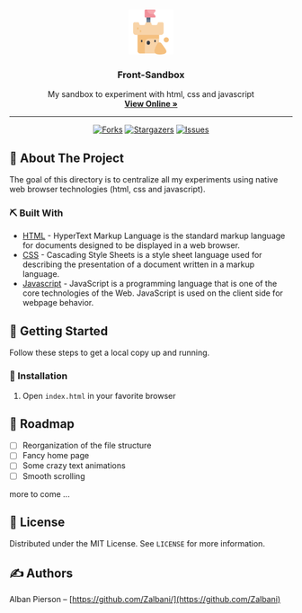 <!-- PROJECT LOGO -->
<br />
<p align="center">
  <a href="https://github.com/zalbani-lab/Front-Sandbox">
    <img src="./sand-castle.png" alt="Front-Sandbox logo" width="80px">
  </a>

  <h3 align="center">Front-Sandbox</h3>

  <p align="center">
    My sandbox to experiment with html, css and javascript
    <br />
    <a href="https://Front-Sandbox.zalbani.dev"><strong>View Online »</strong></a>
    <br />
  </p>
  <hr/>
</p>
<div align="center">

[![Forks][forks-shield]][forks-url]
[![Stargazers][stars-shield]][stars-url]
[![Issues][issues-shield]][issues-url]

</div>

## 🧐 About The Project <a name = "about"></a>

The goal of this directory is to centralize all my experiments using native web browser technologies (html, css and javascript).

### ⛏️ Built With

- [HTML](https://developer.mozilla.org/en/docs/Web/HTML) - HyperText Markup Language is the standard markup language for documents designed to be displayed in a web browser.
- [CSS](https://developer.mozilla.org/en/docs/Web/CSS) - Cascading Style Sheets is a style sheet language used for describing the presentation of a document written in a markup language.
- [Javascript](https://developer.mozilla.org/en/docs/Web/JavaScript) - JavaScript is a programming language that is one of the core technologies of the Web. JavaScript is used on the client side for webpage behavior.

## 🏁 Getting Started <a name = "getting_started"></a>

Follow these steps to get a local copy up and running.

### 🚀 Installation

1. Open `index.html` in your favorite browser
<!--

### 🎈 File structure

```sh
.
├─ assets
├─ sass
│   ├─ components
│   ├─ layout
│   ├─ pages
│   ├─ reset
│   ├─ utilities
│   └─ main.scss
└─ index.html
```

-->

## 🚧 Roadmap <a name = "roadmap"></a>

- [ ] Reorganization of the file structure
- [ ] Fancy home page
- [ ] Some crazy text animations
- [ ] Smooth scrolling

more to come ...

## 📝 License <a name = "license"></a>

Distributed under the MIT License. See `LICENSE` for more information.

## ✍️ Authors <a name = "authors"></a>

Alban Pierson – [https://github.com/Zalbani/](https://github.com/Zalbani)

<!--
## 🎉 Acknowledgements <a name = "acknowledgement"></a>

- Hat tip to anyone whose code was used
- Inspiration
- References
-->

[forks-shield]: https://img.shields.io/github/forks/zalbani-lab/Front-Sandbox?style=for-the-badge
[forks-url]: https://github.com/zalbani-lab/Front-Sandbox/network/members
[stars-shield]: https://img.shields.io/github/stars/zalbani-lab/Front-Sandbox?style=for-the-badge
[stars-url]: https://github.com/zalbani-lab/Front-Sandbox/stargazers
[issues-shield]: https://img.shields.io/github/issues/zalbani-lab/Front-Sandbox?style=for-the-badge
[issues-url]: https://github.com/zalbani-lab/Front-Sandbox/issues

